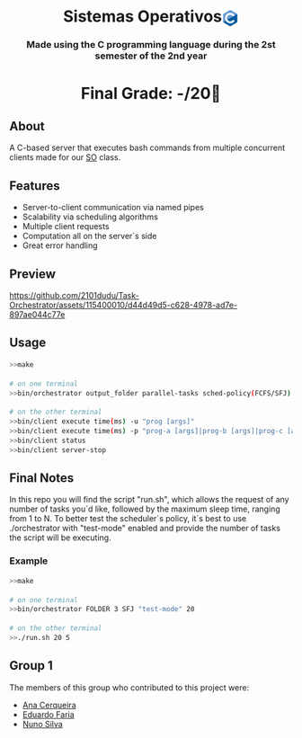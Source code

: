 <h1 align="center">Sistemas Operativos<img align="center" src="https://github.com/devicons/devicon/blob/master/icons/c/c-original.svg" target="_blank" title="C" alt="C" width="30" height="30"/></h1>

<h3 align="center">Made using the C programming language during the 2st semester of the 2nd year</h3> 

<h1 align="center">Final Grade: -/20💫</h1>

## About

A C-based server that executes bash commands from multiple concurrent clients made for our [SO](https://www.di.uminho.pt/~jno/sitedi/uc_J304N1.html) class.


## Features

- Server-to-client communication via named pipes
- Scalability via scheduling algorithms
- Multiple client requests
- Computation all on the server´s side
- Great error handling 

## Preview
https://github.com/2101dudu/Task-Orchestrator/assets/115400010/d44d49d5-c628-4978-ad7e-897ae044c77e


## Usage
```bash
>>make

# on one terminal
>>bin/orchestrator output_folder parallel-tasks sched-policy(FCFS/SFJ) <"test-mode"> <number-test-tasks>

# on the other terminal
>>bin/client execute time(ms) -u "prog [args]"
>>bin/client execute time(ms) -p "prog-a [args]|prog-b [args]|prog-c [args]"
>>bin/client status
>>bin/client server-stop
```

## Final Notes

In this repo you will find the script "run.sh", which allows the request of any number of tasks you´d like, followed by the maximum sleep time, ranging from 1 to N. To better test the scheduler´s policy, it´s best to use ./orchestrator with "test-mode" enabled and provide the number of tasks the script will be executing.

### Example
```bash
>>make

# on one terminal
>>bin/orchestrator FOLDER 3 SFJ "test-mode" 20

# on the other terminal
>>./run.sh 20 5
```


## Group 1
The members of this group who contributed to this project were:
- <a href="https://www.github.com/Cerqueira025">Ana Cerqueira</a>
- <a href="https://www.github.com/2101dudu">Eduardo Faria</a>
- <a href="https://www.github.com/NunoMRS7">Nuno Silva</a>
